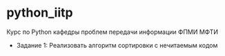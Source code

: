 # python_iitp
Курс по Python кафедры проблем передачи информации ФПМИ МФТИ

* Задание 1: Реализовать алгоритм сортировки с нечитаемым кодом